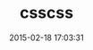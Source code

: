 ---
layout: post
title:  "csscss"
repo:   "zmoazeni/csscss"
date:   2015-02-18 17:03:31
gemurl: http://zmoazeni.github.io/csscss/
---